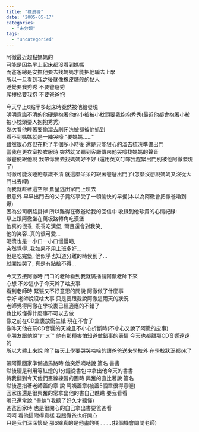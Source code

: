 ```yaml
---
title: "橡皮糖"
date: "2005-05-17"
categories: 
  - "未分類"
tags: 
  - "uncategoried"
---
```


阿徹最近超黏媽媽的  
可能是因為早上起床都沒看到媽媽  
而爸爸總是安撫他要去找媽媽才能把他騙去上學  
所以一旦看到我之後就像橡皮糖般的黏人  
睡覺要我秀秀 不要爸爸秀  
爬樓梯要我抱 不要爸爸抱

今天早上6點半多起床時竟然被他給發現  
明明意識不清的他硬是抱著他的小被被小枕頭要我抱抱秀秀(最近他都會抱著小被被小枕頭要人抱抱秀秀)  
幾次看他睡著要偷溜去刷牙洗臉都被他抓到  
看不到媽媽就是一陣哭嚎 "要媽媽......"  
雖然很心疼但在耗了半個多小時後 還是只能狠心的溜去梳洗準備出門  
當我在更衣室換衣服時 突然就又聽到客廳傳來他哭嚎找媽媽的聲音  
徹爸便跟他說 我帶你出去找媽媽好不好 (還用英文叮嚀我趕緊出門別被他阿徹發現了)  
阿徹可能沒睡飽意識不清 就這麼呆呆的跟著爸爸出門了(怎麼沒想說媽媽又沒從大門出去哩)  
而我就趁著這空隙 倉皇逃出家門上班去  
很意外 早早出門去的父子竟然享受了一頓愉快的早餐(本以為阿徹會把徹爸嚕到爆)  
因為公司網路掛掉 所以難得在徹爸給我的回信中 收錄到他珍貴的心情紀錄:  
早上跟阿徹坐在萬板路轉角吃漢堡  
他真的很乖, 乖乖吃漢堡, 爾且還會對我笑,  
他的笑容..真的很可愛...  
喝漿也是一小口一小口慢慢喝,  
突然覺得..我如果不用上班多好...  
但是吃完堡, 他似乎也知道分離的時候到了...  
就開始哭了, 真是有點捨不得...

今天去接阿徹時 門口的老師看到我就廣播請阿徹老師下來  
心想 不妙這小子今天幹了啥皮事  
看到老師時 緊張又不好意思的問說 阿徹做了什麼事  
幸好 老師說沒啥大事 只是要跟我說阿徹這兩天的狀況  
老師覺得阿徹在學校裏已經適應的不錯了  
也比較懂得什麼事不可以去做  
像之前在CD盒裏放衛生紙 現在不會了  
像昨天他在玩CD音響的天線且不小心折斷時(不小心又說了阿徹的皮事)  
小朋友跟他說"ㄏㄡˊ" 他有那種害怕知道做錯事的表情 今天也都離那CD音響遠遠的  
所以大體上來說 除了每天上學要哭哭啼啼的讓爸爸送來學校外 在學校狀況都ok了

帶阿徹回家準備過馬路時 他突然嘀咕說 簽名 書書  
然後硬是利用等紅燈的1分鐘從書包中拿出他今天的書書  
待我翻到今天他們畫線練習的圖時 興奮的直比著說 簽名  
然後還指著老師蓋的章 說 阿姨蓋章(被蓋5個章很得意喔)  
回家後還是很興奮的常拿出他的書自己瞧瞧 要我看看  
嘴巴還常說 "畫線"(我聽了好久才聽懂)  
爸爸回家時 也是很開心的自己拿出書要爸爸看  
呵呵 看他這附得意樣 我跟徹爸也好開心  
只是我們深深懷疑 那S線真的是他畫的嗎........(找個機會問問老師)
